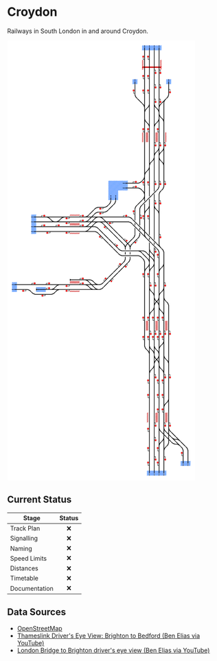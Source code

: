 # Croydon 
Railways in South London in and around Croydon.

![Image of Current State of Map](Images/Croydon.bmp)

## Current Status

| Stage         | Status        |
| ------------- |:-------------:|
| Track Plan     | :x: |
| Signalling      | :x:      |
| Naming | :x:      |
| Speed Limits | :x: |
| Distances | :x: |
| Timetable | :x: |
| Documentation | :x: |


## Data Sources

- [OpenStreetMap](https://www.openstreetmap.org/#map=15/51.3880/-0.0887)
- [Thameslink Driver's Eye View: Brighton to Bedford (Ben Elias via YouTube)](https://youtu.be/-KCNlPvxomM)
- [London Bridge to Brighton driver's eye view (Ben Elias via YouTube)](https://www.youtube.com/watch?v=sE04Faxfo7I)

